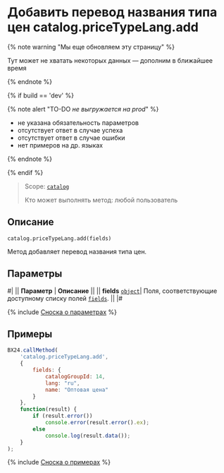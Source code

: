 # Добавить перевод названия типа цен catalog.priceTypeLang.add

{% note warning "Мы еще обновляем эту страницу" %}

Тут может не хватать некоторых данных — дополним в ближайшее время

{% endnote %}

{% if build == 'dev' %}

{% note alert "TO-DO _не выгружается на prod_" %}

- не указана обязательность параметров
- отсутствует ответ в случае успеха
- отсутствует ответ в случае ошибки
- нет примеров на др. языках
  
{% endnote %}

{% endif %}

> Scope: [`catalog`](../../scopes/permissions.md)
>
> Кто может выполнять метод: любой пользователь

## Описание

```http
catalog.priceTypeLang.add(fields)
```

Метод добавляет перевод названия типа цен.

## Параметры

#|
|| **Параметр** | **Описание** ||
|| **fields**
[`object`](../../data-types.md)| Поля, соответствующие доступному списку полей [`fields`](catalog-price-type-lang-get-fields.md). ||
|#

{% include [Сноска о параметрах](../../../_includes/required.md) %}

## Примеры

```javascript
BX24.callMethod(
    'catalog.priceTypeLang.add',
    {
        fields: {
            catalogGroupId: 14,
            lang: "ru",
            name: "Оптовая цена"
        }
    },
    function(result) {
        if (result.error())
            console.error(result.error().ex);
        else
            console.log(result.data());
    }
);
```
{% include [Сноска о примерах](../../../_includes/examples.md) %}